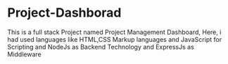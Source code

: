 # Project-Dashborad
This is a full stack Project named Project Management Dashboard, Here, i had used languages like HTML,CSS Markup languages and JavaScript for Scripting and NodeJs as Backend Technology and ExpressJs as Middleware
